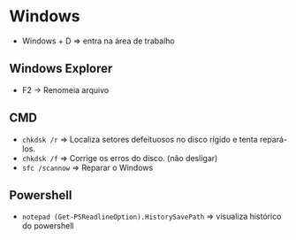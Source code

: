 # Windows

- Windows + D => entra na área de trabalho

## Windows Explorer

- F2 -> Renomeia arquivo

## CMD

- ` chkdsk /r ` => Localiza setores defeituosos no disco rígido e tenta repará-los.
- ` chkdsk /f ` => Corrige os erros do disco. (não desligar)
- ` sfc /scannow ` =>  Reparar o Windows

## Powershell

- ` notepad (Get-PSReadlineOption).HistorySavePath ` => visualiza histórico do powershell